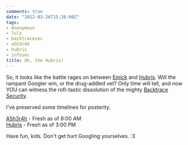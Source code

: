 ```yaml
---
comments: true
date: "2012-03-26T15:26:00Z"
tags:
- Anonymous
- lulz
- backtracesec
- a5h3r4h
- hubris
- infosec
title: Oh, the Hubris!
---
```


So, it looks like the battle rages on between
[Emick](https://twitter.com/#!/AsherahResearch) and
[Hubris](https://twitter.com/#!/backtracesec). Will the rampant Googler win, or
the drug-addled vet? Only time will tell, and now YOU can witness the
rofl-tastic dissolution of the mighty [Backtrace Security](http://www.backtracesecurity.com/).

I've preserved some timelines for posterity.

[A5h3r4h](/img/2012/asheradump.jpg) - Fresh as of 8:00 AM  
[Hubris](/img/2012/hubristimeline.jpg) - Fresh as of 3:00 PM  

Have fun, kids. Don't get hurt Googling yourselves. :3
